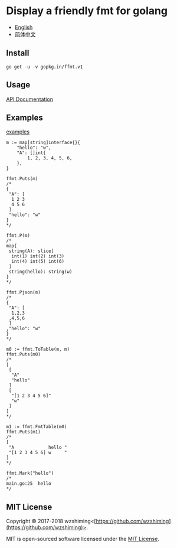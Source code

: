 # Display a friendly fmt for golang

 - [English](./README.md)
 - [简体中文](./README_cn.md)

## Install

``` shell
go get -u -v gopkg.in/ffmt.v1
```

## Usage

[API Documentation](http://godoc.org/gopkg.in/ffmt.v1)

## Examples

[examples](./examples/main.go)

``` golang
m := map[string]interface{}{
    "hello": "w",
    "A": []int{
        1, 2, 3, 4, 5, 6,
    },
}

ffmt.Puts(m)
/*
{
 "A": [
  1 2 3
  4 5 6
 ]
 "hello": "w"
}
*/

ffmt.P(m)
/*
map{
 string(A): slice[
  int(1) int(2) int(3)
  int(4) int(5) int(6)
 ]
 string(hello): string(w)
}
*/

ffmt.Pjson(m)
/*
{
 "A": [
  1,2,3
 ,4,5,6
 ]
,"hello": "w"
}
*/

m0 := ffmt.ToTable(m, m)
ffmt.Puts(m0)
/*
[
 [
  "A"
  "hello"
 ]
 [
  "[1 2 3 4 5 6]"
  "w"
 ]
]
*/

m1 := ffmt.FmtTable(m0)
ffmt.Puts(m1)
/*
[
 "A             hello "
 "[1 2 3 4 5 6] w     "
]
*/

ffmt.Mark("hello")
/*
main.go:25  hello
*/
```




## MIT License

Copyright © 2017-2018 wzshiming<[https://github.com/wzshiming](https://github.com/wzshiming)>.

MIT is open-sourced software licensed under the [MIT License](https://opensource.org/licenses/MIT).
